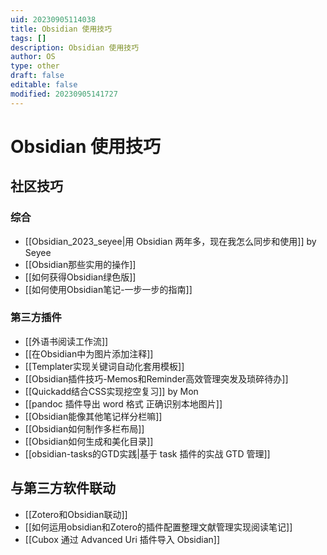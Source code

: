 ```yaml
---
uid: 20230905114038
title: Obsidian 使用技巧
tags: []
description: Obsidian 使用技巧
author: OS
type: other
draft: false
editable: false
modified: 20230905141727
---
```


# Obsidian 使用技巧

## 社区技巧

### 综合

- [[Obsidian_2023_seyee|用 Obsidian 两年多，现在我怎么同步和使用]] by Seyee
- [[Obsidian那些实用的操作]]
- [[如何获得Obsidian绿色版]]
- [[如何使用Obsidian笔记-一步一步的指南]]

### 第三方插件

- [[外语书阅读工作流]]
- [[在Obsidian中为图片添加注释]]
- [[Templater实现关键词自动化套用模板]]
- [[Obsidian插件技巧-Memos和Reminder高效管理突发及琐碎待办]]
- [[Quickadd结合CSS实现挖空复习]] by Mon
- [[pandoc 插件导出 word 格式 正确识别本地图片]]
- [[Obsidian能像其他笔记样分栏嘛]]
- [[Obsidian如何制作多栏布局]]
- [[Obsidian如何生成和美化目录]]
- [[obsidian-tasks的GTD实践|基于 task 插件的实战 GTD 管理]]

## 与第三方软件联动

- [[Zotero和Obsidian联动]]
- [[如何运用obsidian和Zotero的插件配置整理文献管理实现阅读笔记]]
- [[Cubox 通过 Advanced Uri 插件导入 Obsidian]]